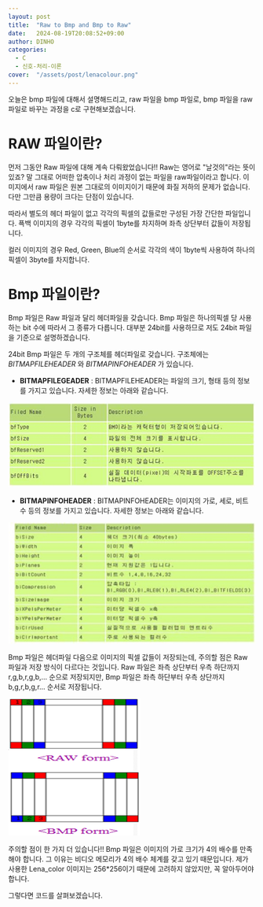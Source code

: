 ```yaml
---
layout: post
title:  "Raw to Bmp and Bmp to Raw"
date:   2024-08-19T20:08:52+09:00
author: DINHO
categories:
  - C
  - 신호-처리-이론
cover:  "/assets/post/lenacolour.png"
---
```


오늘은 bmp 파일에 대해서 설명해드리고, raw 파일을 bmp 파일로, bmp 파일을 raw 파일로 바꾸는 과정을 c로 구현해보겠습니다.

# RAW 파일이란? 

먼저 그동안 Raw 파일에 대해 계속 다뤄왔었습니다!! Raw는 영어로 "날것의"라는 뜻이 있죠? 말 그대로 어떠한 압축이나 처리 과정이 없는 파일을 raw파일이라고 합니다. 이미지에서 raw 파일은 원본 그대로의 이미지이기 때문에 화질 저하의 문제가 없습니다. 다만 그만큼 용량이 크다는 단점이 있습니다.

따라서 별도의 헤더 파일이 없고 각각의 픽셀의 값들로만 구성된 가장 간단한 파일입니다. 픅백 이미지의 경우 각각의 픽셀이 1byte를 차지하며 좌측 상단부터 값들이 저장됩니다.

컬러 이미지의 경우 Red, Green, Blue의 순서로 각각의 색이 1byte씩 사용하여 하나의 픽셀이 3byte를 차지합니다.

# Bmp 파일이란?

Bmp 파일은 Raw 파일과 달리 헤더파일을 갖습니다. Bmp 파일은 하나의픽셀 당 사용하는 bit 수에 따라서 그 종류가 다릅니다. 대부분 24bit를 사용하므로 저도 24bit 파일을 기준으로 설명하겠습니다.

24bit Bmp 파일은 두 개의 구조체를 헤더파일로 갖습니다. 구조체에는 _BITMAPFILEHEADER_ 와 _BITMAPINFOHEADER_ 가 있습니다.

- __BITMAPFILEGEADER__ : BITMAPFILEHEADER는 파일의 크기, 형태 등의 정보를 가지고 있습니다. 자세한 정보는 아래와 같습니다.

<img src="/assets/post/bmp1.png">

- __BITMAPINFOHEADER__ : BITMAPINFOHEADER는 이미지의 가로, 세로, 비트 수 등의 정보를 가지고 있습니다. 자세한 정보는 아래와 같습니다.

<img src="/assets/post/bmp2.png">

Bmp 파일은 헤더파일 다음으로 이미지의 픽셀 값들이 저장되는데, 주의할 점은 Raw 파일과 저장 방식이 다르다는 것입니다. Raw 파일은 좌측 상단부터 우측 하단까지 r,g,b,r,g,b,... 순으로 저장되지만, Bmp 파일은 좌측 하단부터 우측 상단까지 b,g,r,b,g,r... 순서로 저장됩니다.

<img src="/assets/post/bmp3.png">

주의할 점이 한 가지 더 있습니다!! Bmp 파일은 이미지의 가로 크기가 4의 배수를 만족해야 합니다. 그 이유는 비디오 메모리가 4의 배수 체계를 갖고 있기 때문입니다. 제가 사용한 Lena_color 이미지는  256*256이기 때문에 고려하지 않았지만, 꼭 알아두어야 합니다.

그렇다면 코드를 살펴보겠습니다.

